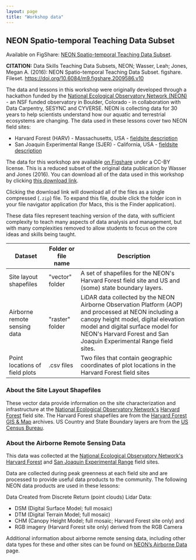 ```yaml
---
layout: page
title: "Workshop data"
---
```


## NEON Spatio-temporal Teaching Data Subset

Available on FigShare: 
[NEON Spatio-temporal Teaching Data Subset](https://figshare.com/articles/Spatio_temporal_Series_Teaching_Data_Subsets/2009586).

**CITATION:** Data Skills Teaching Data Subsets, NEON; Wasser, Leah; Jones, Megan A. (2016): 
NEON Spatio-temporal Teaching Data Subset. figshare. Fileset. https://doi.org/10.6084/m9.figshare.2009586.v10 

The data and lessons in this workshop were originally developed through a hackathon funded by the [National Ecological Observatory Network (NEON)](https://www.neonscience.org/) - an NSF funded observatory in Boulder, Colorado - in collaboration with Data Carpentry, SESYNC and CYVERSE. NEON is collecting data for 30 years to help scientists understand
how our aquatic and terrestrial ecosystems are changing. The data used in these lessons cover two NEON field sites:
* Harvard Forest (HARV) - Massachusetts, USA - [fieldsite description](https://www.neonscience.org/field-sites/field-sites-map/HARV)
* San Joaquin Experimental Range (SJER) - California, USA - [fieldsite description](https://www.neonscience.org/field-sites/field-sites-map/SJER)
 
The data for this workshop are available [on Figshare](https://figshare.com/articles/Geospatial_Data_Carpentry_Workshop_Data_Subset/12473486) under a CC-BY license. This is a reduced subset of the original data publication by Wasser and Jones (2016). You can download all of the data used in this workshop by clicking [this download link](https://ndownloader.figshare.com/files/23104040).

Clicking the download link will download all of the files as a single compressed (`.zip`) file. To expand this file, double click the folder icon in your file navigator application (for Macs, this is the Finder application).

These data files represent teaching version of the data, with sufficient complexity to teach many aspects of  data analysis and management, but with many complexities removed to allow students to focus on the core ideas and skills being taught.

| Dataset | Folder or file name | Description |
| ---- | ------| ---- |
| Site layout shapefiles | "vector" folder | A set of shapefiles for the NEON's Harvard Forest field site and US and (some) state boundary layers. |
| Airborne remote sensing data | "raster" folder | LiDAR data collected by the NEON Airborne Observation Platform (AOP) and processed at NEON including a canopy height model, digital elevation model and digital surface model for NEON's Harvard Forest and San Joaquin Experimental Range field sites. |
| Point locations of field plots | .csv files | Two files that contain geographic coordinates of plot locations in the Harvard Forest field sites |


### About the Site Layout Shapefiles
These vector data provide information on the site characterization and infrastructure at the 
[National Ecological Observatory Network's](https://www.neonscience.org/)
[Harvard Forest](https://www.neonscience.org/field-sites/field-sites-map/HARV) field site. 
The Harvard Forest shapefiles are from the [Harvard Forest GIS & Map](http://harvardforest.fas.harvard.edu/gis-maps/) archives. 
US Country and State Boundary layers are from the [US Census Bureau](https://www.census.gov/geo/maps-data/data/tiger-cart-boundary.html).

### About the Airborne Remote Sensing Data
This data was collected at the [National Ecological Observatory Network's](https://www.neonscience.org/) 
[Harvard Forest](https://www.neonscience.org/field-sites/field-sites-map/HARV) and 
[San Joaquin Experimental Range](https://www.neonscience.org/field-sites/field-sites-map/SJER) field sites. 

Data are collected during peak greenness at each field site and are processed to provide useful data products to the community. The following NEON data products are used in these lessons:

Data Created from Discrete Return (point clouds) Lidar Data:

* DSM (Digital Surface Model; full mosaic)
* DTM (Digital Terrain Model; full mosaic)
* CHM (Canopy Height Model; full mosaic; Harvard Forest site only)
and
* RGB imagery (Harvard Forest site only) derived from the RGB Camera

Additional information about airborne remote sensing data, including other data types for these and other sites can
be found on [NEON’s Airborne Data](https://www.neonscience.org/data-collection/airborne-remote-sensing) page.
